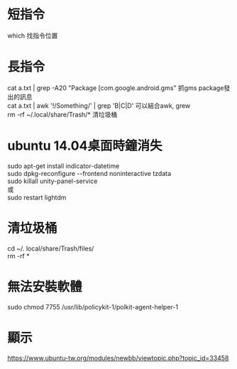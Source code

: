 # 短指令
which 找指令位置  

# 長指令
cat a.txt | grep -A20 "Package \[com.google.android.gms"  抓gms package發出的訊息  
cat a.txt | awk '!/Something/' | grep 'B\|C\|D'  可以結合awk, grew  
rm -rf ~/.local/share/Trash/* 清垃圾桶  

# ubuntu 14.04桌面時鐘消失
sudo apt-get install indicator-datetime  
sudo dpkg-reconfigure --frontend noninteractive tzdata  
sudo killall unity-panel-service  
或  
sudo restart lightdm  

# 清垃圾桶
cd ~/. local/share/Trash/files/  
rm -rf *  

# 無法安裝軟體 
sudo chmod 7755 /usr/lib/policykit-1/polkit-agent-helper-1  

# 顯示
https://www.ubuntu-tw.org/modules/newbb/viewtopic.php?topic_id=33458
